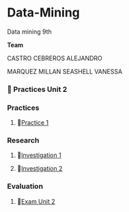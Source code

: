 
# Data-Mining
Data mining 9th

  **Team**

CASTRO CEBREROS ALEJANDRO

MARQUEZ MILLAN SEASHELL VANESSA

### :open_file_folder: Practices Unit 2

### Practices
1.  :page_facing_up:[Practice 1](Unit-2/Practices/Practice_1.md)

### Research
1.  :page_facing_up:[Investigation 1](Unit-2/Researchs/Investigation1.md)

2.  :page_facing_up:[Investigation 2](Unit-2/Researchs/Investigation2.md)

### Evaluation

1.  :page_facing_up:[Exam Unit 2](Unit-2/Evaluation/EvaluationUnit2.md)